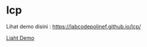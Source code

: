 # lcp
Lihat demo disini : https://labcodepolinef.github.io/lcp/

[Liaht Demo](https://labcodepolinef.github.io/lcp/)
